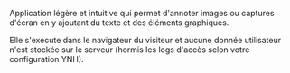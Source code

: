 Application légère et intuitive qui permet d'annoter images ou captures d'écran en y ajoutant du texte et des éléments graphiques.

Elle s'execute dans le navigateur du visiteur et aucune donnée utilisateur n'est stockée sur le serveur (hormis les logs d'accès selon votre configuration YNH).
